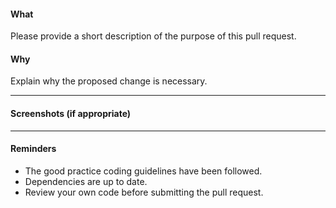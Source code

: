 #### What
Please provide a short description of the purpose of this pull request.

#### Why
Explain why the proposed change is necessary.

---

#### Screenshots (if appropriate)

---

#### Reminders
- The good practice coding guidelines have been followed.
- Dependencies are up to date.
- Review your own code before submitting the pull request.
